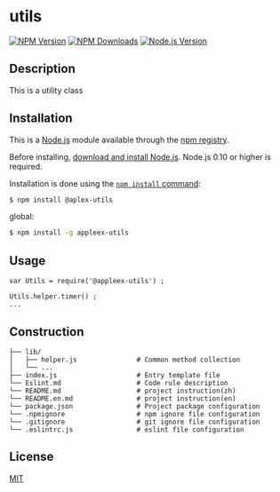 # utils
[![NPM Version][npm-image]][npm-url]
[![NPM Downloads][downloads-image]][downloads-url]
[![Node.js Version][node-version-image]][node-version-url]

## Description
This is a utility class

## Installation
This is a [Node.js](https://nodejs.org/en/) module available through the
[npm registry](https://www.npmjs.com/).

Before installing, [download and install Node.js](https://nodejs.org/en/download/).
Node.js 0.10 or higher is required.

Installation is done using the
[`npm install` command](https://docs.npmjs.com/getting-started/installing-npm-packages-locally):

```bash
$ npm install @aplex-utils
```

global:
```bash
$ npm install -g appleex-utils
```

## Usage
```
var Utils = require('@appleex-utils') ;

Utils.helper.timer() ;
...
```

## Construction
```
├── lib/                     
│   ├── helper.js               # Common method collection
│   └── ...
├── index.js                    # Entry template file
└── Eslint.md                   # Code rule description
└── README.md                   # project instruction(zh)
└── README.en.md                # project instruction(en)
└── package.json                # Project package configuration
└── .npmignore                  # npm ignore file configuration
└── .gitignore                  # git ignore file configuration
└── .eslintrc.js                # eslint file configuration
```

## License

[MIT](LICENSE)

[npm-image]: https://img.shields.io/npm/v/@aplex/utils.svg
[npm-url]: https://npmjs.org/package/@aplex/utils
[node-version-image]: https://img.shields.io/node/v/@aplex/utils.svg
[node-version-url]: https://nodejs.org/en/download/
[downloads-image]: https://img.shields.io/npm/dm/@aplex/utils.svg
[downloads-url]: https://npmjs.org/package/@aplex/utils
